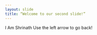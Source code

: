 ```yaml
---
layout: slide
title: “Welcome to our second slide!”
---
```

I Am Shrinath
Use the left arrow to go back!
